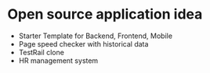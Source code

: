 # Open source application idea 

- Starter Template for Backend, Frontend, Mobile 
- Page speed checker with historical data
- TestRail clone
- HR management system 
